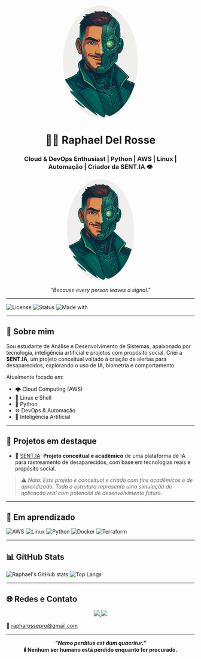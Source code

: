
<p align="center">
  <img src="assets/Avatar_Raphael_IA.png" alt="Avatar Raphael IA" width="200" style="border-radius: 50%;" />
</p>

<h1 align="center">👨‍💻 Raphael Del Rosse</h1>
<h3 align="center">Cloud & DevOps Enthusiast | Python | AWS | Linux | Automação | Criador da SENT.IA 👁️</h3>

<p align="center">
  <img src="assets/Avatar_Raphael_IA.png" alt="Avatar IA" width="180" style="border-radius: 50%;"/>
</p>

<p align="center"><em>"Because every person leaves a signal."</em></p>

---

![License](https://img.shields.io/badge/license-MIT-blue.svg)
![Status](https://img.shields.io/badge/status-In%20Development-yellow)
![Made with](https://img.shields.io/badge/made%20with-%E2%9D%A4%20by%20Raphael%20Del%20Rosse-blueviolet)

---

## 👋 Sobre mim

Sou estudante de Análise e Desenvolvimento de Sistemas, apaixonado por tecnologia, inteligência artificial e projetos com propósito social. Criei a **SENT.IA**, um projeto conceitual voltado à criação de alertas para desaparecidos, explorando o uso de IA, biometria e comportamento.

Atualmente focado em:
- 🌩️ Cloud Computing (AWS)
- 🐧 Linux e Shell
- 🐍 Python
- ⚙️ DevOps & Automação
- 🤖 Inteligência Artificial

---

## 🚀 Projetos em destaque

- 🔭 [SENT.IA](https://github.com/rapharossepro/sentia-intelligent-alert-system): **Projeto conceitual e acadêmico** de uma plataforma de IA para rastreamento de desaparecidos, com base em tecnologias reais e propósito social.

> ⚠️ *Nota: Este projeto é conceitual e criado com fins acadêmicos e de aprendizado. Toda a estrutura representa uma simulação de aplicação real com potencial de desenvolvimento futuro.*

---

## 🧠 Em aprendizado

![AWS](https://img.shields.io/badge/AWS-Cloud-orange?style=for-the-badge&logo=amazon-aws)
![Linux](https://img.shields.io/badge/Linux-Terminal-black?style=for-the-badge&logo=linux)
![Python](https://img.shields.io/badge/Python-Code-blue?style=for-the-badge&logo=python)
![Docker](https://img.shields.io/badge/Docker-Container-blue?style=for-the-badge&logo=docker)
![Terraform](https://img.shields.io/badge/Terraform-IaC-purple?style=for-the-badge&logo=terraform)

---

## 📊 GitHub Stats

![Raphael's GitHub stats](https://github-readme-stats.vercel.app/api?username=rapharossepro&show_icons=true&theme=radical)
![Top Langs](https://github-readme-stats.vercel.app/api/top-langs/?username=rapharossepro&layout=compact&theme=radical)

---

## 🌐 Redes e Contato

<p align="center">
  <a href="https://www.linkedin.com/in/raphaeldelrosse/">
    <img src="https://img.shields.io/badge/LinkedIn-blue?style=for-the-badge&logo=linkedin" />
  </a>
  <a href="https://www.instagram.com/rapharosse/">
    <img src="https://img.shields.io/badge/Instagram-E4405F?style=for-the-badge&logo=instagram&logoColor=white" />
  </a>
</p>

📧 rapharossepro@gmail.com

---

<p align="center"><strong><em>"Nemo perditus est dum quaeritur."</em><br>🕯️ Nenhum ser humano está perdido enquanto for procurado.</strong></p>
